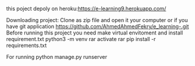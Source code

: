 
this poject depoly on heroku:https://e-learning9.herokuapp.com/

Downloading project: Clone as zip file and open it your computer or if you have git application https://github.com/AhmedAhmedFekry/e_learning-.git Before running this project you need make virtual envitoment and install requirement.txt python3 -m venv rar activate rar pip install -r requirements.txt

For running
    python manage.py runserver
